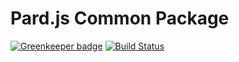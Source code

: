 # Pard.js Common Package

[![Greenkeeper badge](https://badges.greenkeeper.io/pardjs/common.svg)](https://greenkeeper.io/)
[![Build Status](https://travis-ci.com/pardjs/common.svg?branch=master)](https://travis-ci.com/pardjs/common)
